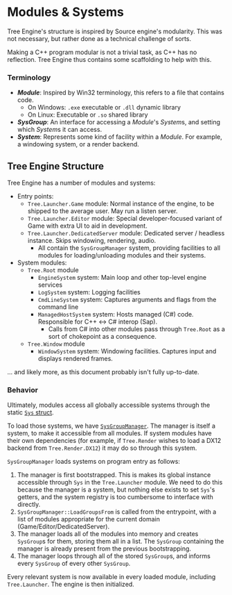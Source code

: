 # Modules & Systems

Tree Engine's structure is inspired by Source engine's modularity. This was not necessary, but rather done as a technical challenge of sorts.

Making a C++ program modular is not a trivial task, as C++ has no reflection. Tree Engine thus contains some scaffolding to help with this.

### Terminology

- ***Module***: Inspired by Win32 terminology, this refers to a file that contains code.
    - On Windows: `.exe` executable or `.dll` dynamic library
    - On Linux: Executable or `.so` shared library
- ***SysGroup***: An interface for accessing a *Module*'s *System*s, and setting which *System*s it can access.
- ***System***: Represents some kind of facility within a *Module*. For example, a windowing system, or a render backend.

## Tree Engine Structure

Tree Engine has a number of modules and systems:

- Entry points:
    - `Tree.Launcher.Game` module: Normal instance of the engine, to be shipped to the average user. May run a listen server.
    - `Tree.Launcher.Editor` module: Special developer-focused variant of Game with extra UI to aid in development.
    - `Tree.Launcher.DedicatedServer` module: Dedicated server / headless instance. Skips windowing, rendering, audio.
        - All contain the `SysGroupManager` system, providing facilities to all modules for loading/unloading modules and their systems.
- System modules:
    - `Tree.Root` module
        - `EngineSystem` system: Main loop and other top-level engine services
        - `LogSystem` system: Logging facilities
        - `CmdLineSystem` system: Captures arguments and flags from the command line
        - `ManagedHostSystem` system: Hosts managed (C#) code. Responsible for C++ ↔ C# interop (Sap).
            - Calls from C# into other modules pass through `Tree.Root` as a sort of chokepoint as a consequence.
    - `Tree.Window` module
        - `WindowSystem` system: Windowing facilities. Captures input and displays rendered frames.
    
... and likely more, as this document probably isn't fully up-to-date.

### Behavior

Ultimately, modules access all globally accessible systems through the static [`Sys` struct](/Source/Tree.NativeCommon/sys.h).

To load those systems, we have [`SysGroupManager`](/Source/Tree.Launcher/sysgroupmanager.h). The manager is itself a system, to make it accessible from all modules. If system modules have their own dependencies (for example, if `Tree.Render` wishes to load a DX12 backend from `Tree.Render.DX12`) it may do so through this system.

`SysGroupManager` loads systems on program entry as follows:
1. The manager is first bootstrapped. This is makes its global instance accessible through `Sys` in the `Tree.Launcher` module. We need to do this because the manager is a system, but nothing else exists to set `Sys`'s getters, and the system registry is too cumbersome to interface with directly. 
2. `SysGroupManager::LoadGroupsFrom` is called from the entrypoint, with a list of modules appropriate for the current domain (Game/Editor/DedicatedServer).
3. The manager loads all of the modules into memory and creates `SysGroup`s for them, storing them all in a list. The `SysGroup` containing the manager is already present from the previous bootstrapping.
4. The manager loops through all of the stored `SysGroup`s, and informs every `SysGroup` of every other `SysGroup`.

Every relevant system is now available in every loaded module, including `Tree.Launcher`. The engine is then initialized.
